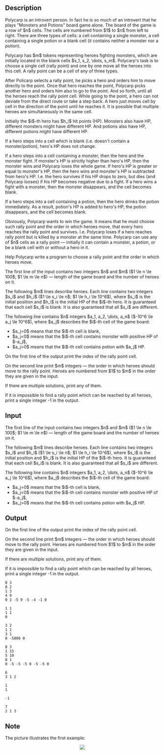 ## Description

<div><p>Polycarp is an introvert person. In fact he is so much of an introvert that he plays "Monsters and Potions" board game alone. The board of the game is a row of $n$ cells. The cells are numbered from $1$ to $n$ from left to right. There are three types of cells: a cell containing a single monster, a cell containing a single potion or a <span class="tex-font-style-it">blank</span> cell (it contains neither a monster nor a potion).</p><p>Polycarp has $m$ tokens representing heroes fighting monsters, which are initially located in the blank cells $s_1, s_2, \dots, s_m$. Polycarp's task is to choose a single cell (rally point) and one by one move all the heroes into this cell. A rally point can be a cell of any of three types.</p><p>After Policarp selects a rally point, he picks a hero and orders him to move directly to the point. Once that hero reaches the point, Polycarp picks another hero and orders him also to go to the point. And so forth, until all the heroes reach the rally point cell. While going to the point, a hero can not deviate from the direct route or take a step back. A hero just moves cell by cell in the direction of the point until he reaches it. It is possible that multiple heroes are simultaneously in the same cell.</p><p>Initially the $i$-th hero has $h_i$ hit points (HP). Monsters also have HP, different monsters might have different HP. And potions also have HP, different potions might have different HP.</p><p>If a hero steps into a cell which is blank (i.e. doesn't contain a monster/potion), hero's HP does not change.</p><p>If a hero steps into a cell containing a monster, then the hero and the monster fight. If monster's HP is strictly higher than hero's HP, then the monster wins and Polycarp loses the whole game. If hero's HP is greater or equal to monster's HP, then the hero wins and monster's HP is subtracted from hero's HP. I.e. the hero survives if his HP drops to zero, but dies (and Polycarp looses) if his HP becomes negative due to a fight. If a hero wins a fight with a monster, then the monster disappears, and the cell becomes blank.</p><p>If a hero steps into a cell containing a potion, then the hero drinks the potion immediately. As a result, potion's HP is added to hero's HP, the potion disappears, and the cell becomes blank.</p><p>Obviously, Polycarp wants to win the game. It means that he must choose such rally point and the order in which heroes move, that every hero reaches the rally point and survives. I.e. Polycarp loses if a hero reaches rally point but is killed by a monster at the same time. Polycarp can use any of $n$ cells as a rally point — initially it can contain a monster, a potion, or be a blank cell with or without a hero in it.</p><p>Help Polycarp write a program to choose a rally point and the order in which heroes move.</p></div><div class="input-specification"><p>The first line of the input contains two integers $n$ and $m$ ($1 \le n \le 100$; $1 \le m \le n$) — length of the game board and the number of heroes on it.</p><p>The following $m$ lines describe heroes. Each line contains two integers $s_i$ and $h_i$ ($1 \le s_i \le n$; $1 \le h_i \le 10^6$), where $s_i$ is the initial position and $h_i$ is the initial HP of the $i$-th hero. It is guaranteed that each cell $s_i$ is blank. It is also guaranteed that all $s_i$ are different. </p><p>The following line contains $n$ integers $a_1, a_2, \dots, a_n$ ($-10^6 \le a_j \le 10^6$), where $a_j$ describes the $i$-th cell of the game board:</p><ul> <li> $a_j=0$ means that the $i$-th cell is blank, </li><li> $a_j&lt;0$ means that the $i$-th cell contains monster with positive HP of $-a_j$, </li><li> $a_j&gt;0$ means that the $i$-th cell contains potion with $a_j$ HP. </li></ul></div><div class="output-specification"><p>On the first line of the output print the index of the rally point cell.</p><p>On the second line print $m$ integers — the order in which heroes should move to the rally point. Heroes are numbered from $1$ to $m$ in the order they are given in the input.</p><p>If there are multiple solutions, print any of them.</p><p>If it is impossible to find a rally point which can be reached by all heroes, print a single integer <span class="tex-font-style-tt">-1</span> in the output.</p></div>

## Input

<p>The first line of the input contains two integers $n$ and $m$ ($1 \le n \le 100$; $1 \le m \le n$) — length of the game board and the number of heroes on it.</p><p>The following $m$ lines describe heroes. Each line contains two integers $s_i$ and $h_i$ ($1 \le s_i \le n$; $1 \le h_i \le 10^6$), where $s_i$ is the initial position and $h_i$ is the initial HP of the $i$-th hero. It is guaranteed that each cell $s_i$ is blank. It is also guaranteed that all $s_i$ are different. </p><p>The following line contains $n$ integers $a_1, a_2, \dots, a_n$ ($-10^6 \le a_j \le 10^6$), where $a_j$ describes the $i$-th cell of the game board:</p><ul> <li> $a_j=0$ means that the $i$-th cell is blank, </li><li> $a_j&lt;0$ means that the $i$-th cell contains monster with positive HP of $-a_j$, </li><li> $a_j&gt;0$ means that the $i$-th cell contains potion with $a_j$ HP. </li></ul>

## Output

<p>On the first line of the output print the index of the rally point cell.</p><p>On the second line print $m$ integers — the order in which heroes should move to the rally point. Heroes are numbered from $1$ to $m$ in the order they are given in the input.</p><p>If there are multiple solutions, print any of them.</p><p>If it is impossible to find a rally point which can be reached by all heroes, print a single integer <span class="tex-font-style-tt">-1</span> in the output.</p>





```input1
8 3
8 2
1 3
4 9
0 3 -5 0 -5 -4 -1 0

```




```input2
1 1
1 1
0

```




```input3
3 2
1 1
3 1
0 -5000 0

```




```input4
8 3
1 15
5 10
8 1
0 -5 -5 -5 0 -5 -5 0

```




```output1
6
3 1 2
```




```output2
1
1
```




```output3
-1

```




```output4
7
2 1 3
```



## Note

<p>The picture illustrates the first example:</p><center> <img class="tex-graphics" src="file://eYIHfU2H.png" style="max-width: 100.0%;max-height: 100.0%;"> </center>
